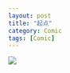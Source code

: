 ```yaml
---
layout: post
title: "起点"
category: Comic
tags: [Comic]
---
```


![](http://ww2.sinaimg.cn/mw690/534218ffgw1erz06lidhbj21kw16otgx.jpg)

